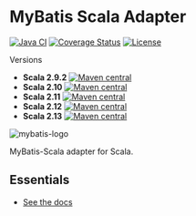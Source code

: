 MyBatis Scala Adapter
=====================

[![Java CI](https://github.com/mybatis/scala/workflows/Java%20CI/badge.svg)](https://github.com/mybatis/scala/actions/workflows/ci.yaml)
[![Coverage Status](https://coveralls.io/repos/mybatis/scala/badge.svg?branch=master&service=github)](https://coveralls.io/github/mybatis/scala?branch=master)
[![License](https://img.shields.io/:license-apache-brightgreen.svg)](https://www.apache.org/licenses/LICENSE-2.0.html)

Versions
* **Scala 2.9.2** [![Maven central](https://maven-badges.herokuapp.com/maven-central/org.mybatis.scala/mybatis-scala-core_2.9.2/badge.svg)](https://maven-badges.herokuapp.com/maven-central/org.mybatis.scala/mybatis-scala-core_2.9.2)
* **Scala 2.10** [![Maven central](https://maven-badges.herokuapp.com/maven-central/org.mybatis.scala/mybatis-scala-core_2.10/badge.svg)](https://maven-badges.herokuapp.com/maven-central/org.mybatis.scala/mybatis-scala-core_2.10)
* **Scala 2.11** [![Maven central](https://maven-badges.herokuapp.com/maven-central/org.mybatis.scala/mybatis-scala-core_2.11/badge.svg)](https://maven-badges.herokuapp.com/maven-central/org.mybatis.scala/mybatis-scala-core_2.11)
* **Scala 2.12** [![Maven central](https://maven-badges.herokuapp.com/maven-central/org.mybatis.scala/mybatis-scala-core_2.12/badge.svg)](https://maven-badges.herokuapp.com/maven-central/org.mybatis.scala/mybatis-scala-core_2.12)
* **Scala 2.13** [![Maven central](https://maven-badges.herokuapp.com/maven-central/org.mybatis.scala/mybatis-scala-core_2.13/badge.svg)](https://maven-badges.herokuapp.com/maven-central/org.mybatis.scala/mybatis-scala-core_2.13)

![mybatis-logo](https://mybatis.org/images/mybatis-logo.png)

MyBatis-Scala adapter for Scala.

Essentials
----------

* [See the docs](https://mybatis.org/scala/)
